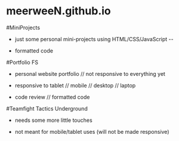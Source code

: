 # meerweeN.github.io

#MiniProjects

- just some personal mini-projects using HTML/CSS/JavaScript --

- formatted code


#Portfolio FS 

- personal website portfolio // not responsive to everything yet 

- responsive to tablet // mobile // desktop // laptop 

- code review // formatted code 

#Teamfight Tactics Underground 

- needs some more little touches

- not meant for mobile/tablet uses (will not be made responsive)

